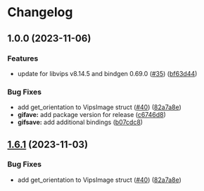 # Changelog

## 1.0.0 (2023-11-06)


### Features

* update for libvips v8.14.5 and bindgen 0.69.0 ([#35](https://github.com/psytraxx/libvips-rust-bindings/issues/35)) ([bf63d44](https://github.com/psytraxx/libvips-rust-bindings/commit/bf63d44979a8641431a481f25e61cbd38a1410ff))


### Bug Fixes

* add get_orientation to VipsImage struct ([#40](https://github.com/psytraxx/libvips-rust-bindings/issues/40)) ([82a7a8e](https://github.com/psytraxx/libvips-rust-bindings/commit/82a7a8e00c57748ab41ea84767778611b7befa8c))
* **gifave:** add package version for release ([c6746d8](https://github.com/psytraxx/libvips-rust-bindings/commit/c6746d8414f999933e65ceb18c81d10d2b57a3f2))
* **gifsave:** add additional bindings ([b07cdc8](https://github.com/psytraxx/libvips-rust-bindings/commit/b07cdc8ef665ae080c9c9c37eba38a381e1a125b))

## [1.6.1](https://github.com/olxgroup-oss/libvips-rust-bindings/compare/v1.6.0...v1.6.1) (2023-11-03)


### Bug Fixes

* add get_orientation to VipsImage struct ([#40](https://github.com/olxgroup-oss/libvips-rust-bindings/issues/40)) ([82a7a8e](https://github.com/olxgroup-oss/libvips-rust-bindings/commit/82a7a8e00c57748ab41ea84767778611b7befa8c))
